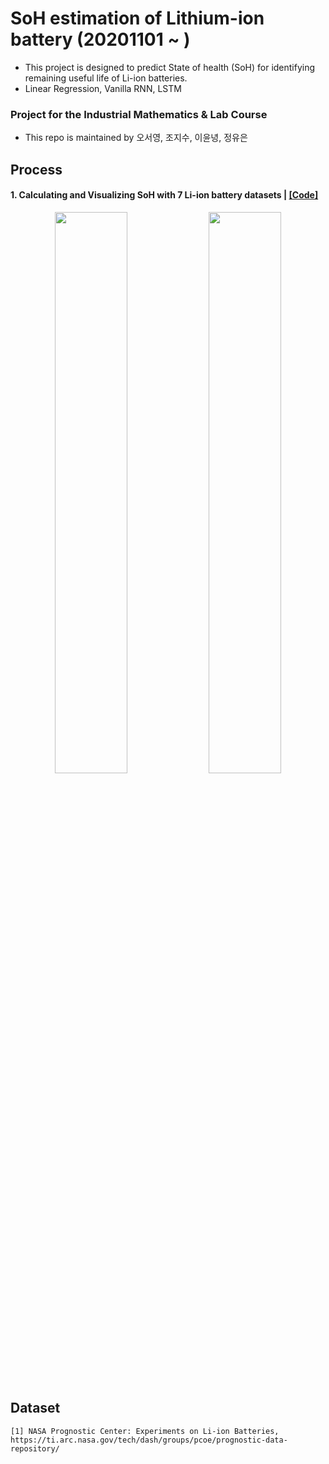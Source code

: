 # SoH estimation of Lithium-ion battery (20201101 ~ )
- This project is designed to predict State of health (SoH) for identifying remaining useful life of Li-ion batteries.
- Linear Regression, Vanilla RNN, LSTM  

### Project for the Industrial Mathematics & Lab Course
- This repo is maintained by 오서영, 조지수, 이윤녕, 정유은  

## Process  
#### **1**. Calculating and Visualizing SoH with 7 Li-ion battery datasets | [[Code]](https://github.com/OH-Seoyoung/SoH_estimation_of_Lithium-ion_battery/blob/master/1_Calculation_and_Visulaliztion_of_SoH)  

<div align="center">
<img src="https://github.com/OH-Seoyoung/SoH_estimation_of_Lithium-ion_battery/blob/master/1_Calculation_and_Visulaliztion_of_SoH/fig/SoH_B05.jpg?raw=True" width="48%">
<img src="https://github.com/OH-Seoyoung/SoH_estimation_of_Lithium-ion_battery/blob/master/1_Calculation_and_Visulaliztion_of_SoH/fig/SoH_B33.jpg?raw=True" width="48%"> <br>
</div>  

## Dataset  
```
[1] NASA Prognostic Center: Experiments on Li-ion Batteries, https://ti.arc.nasa.gov/tech/dash/groups/pcoe/prognostic-data-repository/ 
```
